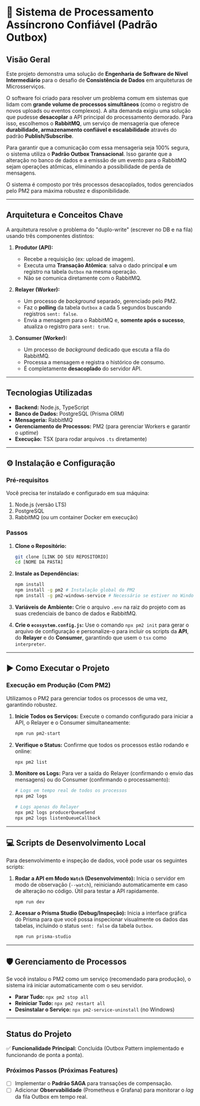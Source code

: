 # 🚀 Sistema de Processamento Assíncrono Confiável (Padrão Outbox)

## Visão Geral

Este projeto demonstra uma solução de **Engenharia de Software de Nível Intermediário** para o desafio de **Consistência de Dados** em arquiteturas de Microsserviços.

O software foi criado para resolver um problema comum em sistemas que lidam com **grande volume de processos simultâneos** (como o registro de novos uploads ou eventos complexos). A alta demanda exigiu uma solução que pudesse **desacoplar** a API principal do processamento demorado. Para isso, escolhemos o **RabbitMQ**, um serviço de mensageria que oferece **durabilidade, armazenamento confiável e escalabilidade** através do padrão **Publish/Subscribe**.

Para garantir que a comunicação com essa mensageria seja 100% segura, o sistema utiliza o **Padrão Outbox Transacional**. Isso garante que a alteração no banco de dados e a emissão de um evento para o RabbitMQ sejam operações atômicas, eliminando a possibilidade de perda de mensagens.

O sistema é composto por três processos desacoplados, todos gerenciados pelo PM2 para máxima robustez e disponibilidade.

---

## Arquitetura e Conceitos Chave

A arquitetura resolve o problema do "duplo-write" (escrever no DB e na fila) usando três componentes distintos:

1.  **Produtor (API):**
    * Recebe a requisição (ex: upload de imagem).
    * Executa uma **Transação Atômica**: salva o dado principal **e** um registro na tabela `Outbox` na mesma operação.
    * Não se comunica diretamente com o RabbitMQ.

2.  **Relayer (Worker):**
    * Um processo de *background* separado, gerenciado pelo PM2.
    * Faz o **polling** da tabela `Outbox` a cada 5 segundos buscando registros `sent: false`.
    * Envia a mensagem para o RabbitMQ e, **somente após o sucesso**, atualiza o registro para `sent: true`.

3.  **Consumer (Worker):**
    * Um processo de *background* dedicado que escuta a fila do RabbitMQ.
    * Processa a mensagem e registra o histórico de consumo.
    * É completamente **desacoplado** do servidor API.

---

## Tecnologias Utilizadas

* **Backend:** Node.js, TypeScript
* **Banco de Dados:** PostgreSQL (Prisma ORM)
* **Mensageria:** RabbitMQ
* **Gerenciamento de Processos:** PM2 (para gerenciar Workers e garantir o *uptime*)
* **Execução:** TSX (para rodar arquivos `.ts` diretamente)

---

## ⚙️ Instalação e Configuração

### Pré-requisitos

Você precisa ter instalado e configurado em sua máquina:

1.  Node.js (versão LTS)
2.  PostgreSQL
3.  RabbitMQ (ou um container Docker em execução)

### Passos

1.  **Clone o Repositório:**
    ```bash
    git clone [LINK DO SEU REPOSITÓRIO]
    cd [NOME DA PASTA]
    ```

2.  **Instale as Dependências:**
    ```bash
    npm install
    npm install -g pm2 # Instalação global do PM2
    npm install -g pm2-windows-service # Necessário se estiver no Windows
    ```

3.  **Variáveis de Ambiente:**
    Crie o arquivo `.env` na raiz do projeto com as suas credenciais de banco de dados e RabbitMQ.

4.  **Crie o `ecosystem.config.js`:**
    Use o comando `npx pm2 init` para gerar o arquivo de configuração e personalize-o para incluir os scripts da **API**, do **Relayer** e do **Consumer**, garantindo que usem o `tsx` como `interpreter`.

---

## ▶️ Como Executar o Projeto

### Execução em Produção (Com PM2)

Utilizamos o PM2 para gerenciar todos os processos de uma vez, garantindo robustez.

1.  **Inicie Todos os Serviços:**
    Execute o comando configurado para iniciar a API, o Relayer e o Consumer simultaneamente:

    ```bash
    npm run pm2-start
    ```

2.  **Verifique o Status:**
    Confirme que todos os processos estão rodando e online:

    ```bash
    npx pm2 list
    ```

3.  **Monitore os Logs:**
    Para ver a saída do Relayer (confirmando o envio das mensagens) ou do Consumer (confirmando o processamento):

    ```bash
    # Logs em tempo real de todos os processos
    npx pm2 logs

    # Logs apenas do Relayer
    npx pm2 logs producerQueueSend
    npx pm2 logs listenQueueCallback
    ```

---

## 💻 Scripts de Desenvolvimento Local

Para desenvolvimento e inspeção de dados, você pode usar os seguintes scripts:

1.  **Rodar a API em Modo `Watch` (Desenvolvimento):**
    Inicia o servidor em modo de observação (`--watch`), reiniciando automaticamente em caso de alteração no código. Útil para testar a API rapidamente.

    ```bash
    npm run dev
    ```

2.  **Acessar o Prisma Studio (Debug/Inspeção):**
    Inicia a interface gráfica do Prisma para que você possa inspecionar visualmente os dados das tabelas, incluindo o status `sent: false` da tabela `Outbox`.

    ```bash
    npm run prisma-studio
    ```

---

## 🛡️ Gerenciamento de Processos

Se você instalou o PM2 como um serviço (recomendado para produção), o sistema irá iniciar automaticamente com o seu servidor.

* **Parar Tudo:** `npx pm2 stop all`
* **Reiniciar Tudo:** `npx pm2 restart all`
* **Desinstalar o Serviço:** `npx pm2-service-uninstall` (no Windows)

---

## Status do Projeto

✅ **Funcionalidade Principal:** Concluída (Outbox Pattern implementado e funcionando de ponta a ponta).

### Próximos Passos (Próximas Features)

* [ ] Implementar o **Padrão SAGA** para transações de compensação.
* [ ] Adicionar **Observabilidade** (Prometheus e Grafana) para monitorar o *lag* da fila Outbox em tempo real.
